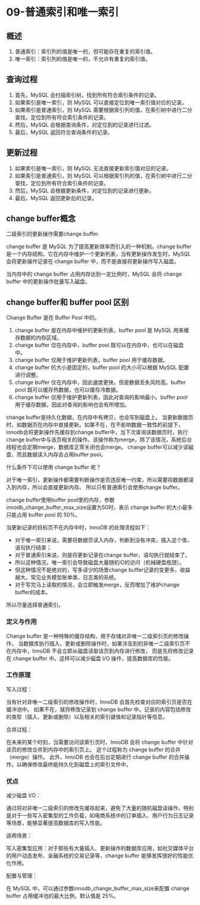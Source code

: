 # 09-普通索引和唯一索引

## 概述

1. 普通索引：索引列的值是唯一的，但可能存在重复的索引值。
2. 唯一索引：索引列的值是唯一的，不允许有重复的索引值。

## 查询过程

1. 首先，MySQL 会扫描索引树，找到所有符合索引条件的记录。
2. 如果索引是唯一索引，则 MySQL 可以直接定位到唯一索引值对应的记录。
3. 如果索引是普通索引，则 MySQL 需要根据索引列的值，在索引树中进行二分查找，定位到所有符合索引条件的记录。
4. 然后，MySQL 会根据查询条件，对定位到的记录进行过滤。
5. 最后，MySQL 返回符合查询条件的记录。

## 更新过程

1. 如果索引是唯一索引，则 MySQL 无法直接更新索引值对应的记录。
2. 如果索引是普通索引，则 MySQL 可以根据索引列的值，在索引树中进行二分查找，定位到所有符合索引条件的记录。
3. 然后，MySQL 会根据更新条件，对定位到的记录进行更新。
4. 最后，MySQL 返回更新后的记录。

## change buffer概念

二级索引的更新操作需要change buffer.

change buffer 是 MySQL 为了提高更新效率而引入的一种机制。change buffer 是一个内存结构，它在内存中维护一个更新列表，当有更新操作发生时，MySQL 会将更新操作记录在 change buffer 中，而不是直接将更新操作写入磁盘。

当内存中的 change buffer 占用内存达到一定比例时，MySQL 会将 change buffer 中的更新操作批量写入磁盘。

## change buffer和 buffer pool 区别

Change Buffer 是在 Buffer Pool 中的。

1. change buffer 是在内存中维护的更新列表，buffer pool 是 MySQL 用来缓存数据的内存区域。
2. change buffer 仅在内存中，buffer pool 既可以在内存中，也可以在磁盘中。
3. change buffer 仅用于维护更新列表，buffer pool 用于缓存数据。
4. change buffer 的大小是固定的，buffer pool 的大小可以根据 MySQL 配置进行调整。
5. change buffer 仅在内存中，因此速度更快，但是数据丢失风险高。buffer pool 既可以缓存热数据，也可以缓存冷数据。
6. change buffer 仅用于维护更新列表，因此对查询的影响最小。buffer pool 用于缓存数据，因此对查询的影响也会有所增加。


change buffer是持久化数据，在内存中有拷贝，也会写到磁盘上。
当更新数据页时，如数据页在内存中直接更新。如果不在，在不影响数据一致性的前提下，innodb会将更新操作先缓存到change buffer中，当下次查询该数据页时，执行change buffer中与该页相关的操作。该操作称为merge，除了该情况，系统后台线程也会定期merge，数据库正常关闭也会merge。
change buffer可以减少读磁盘，而且数据读入内存会占用buffer pool。

什么条件下可以使用 change buffer 呢？

对于唯一索引，更新操作都需要判断操作是否违反唯一约束，所以需要将数据都读入到内存，所以会直接更新内存。
所以只有普通索引会使用change buffer。

change buffer使用buffer pool里的内存，参数innodb_change_buffer_max_size设置为50时，表示 change buffer 的大小最多只能占用 buffer pool 的 50%。

当更新记录的目标页不在内存中时，InnoDB 的处理流程如下：

- 对于唯一索引来说，需要将数据页读入内存，判断到没有冲突，插入这个值，语句执行结束；
- 对于普通索引来说，则是将更新记录在change buffer，语句执行就结束了。
- 所以这种情况，唯一索引会导致磁盘大量随机IO的访问（机械硬盘瓶颈）。
- 但这种情况不是绝对的，写多读少的场景change buffer记录的变更多，收益越大。常见业务模型账单类、日志类的系统。
- 对于写完马上读取的情况，会立即触发merge，反而增加了维护change buffer的成本。

所以尽量选择普通索引。

### 定义与作用

Change buffer 是一种特殊的缓存结构，用于存储对非唯一二级索引页的修改操作。
当数据库执行插入、更新或删除操作时，如果涉及到的非唯一二级索引页不在内存中，InnoDB 不会立即从磁盘读取该页到内存进行修改，
而是先将修改记录在 change buffer 中。这样可以减少磁盘 I/O 操作，提高数据库的性能。

### 工作原理

写入过程：

当有针对非唯一二级索引的修改操作时，InnoDB 会首先检查对应的索引页是否在缓冲池中。
如果不在，就将修改记录到 change buffer 中。记录的内容包括修改的类型（插入、更新或删除）以及相关的索引键值和记录指针等信息。

合并过程：

在未来的某个时刻，当需要访问该索引页时，InnoDB 会将 change buffer 中针对该页的修改合并到内存中的索引页上。
这个过程称为 change buffer 的合并（merge）操作。
此外，InnoDB 也会在后台定期进行 change buffer 的合并操作，以确保修改最终能持久化到磁盘上的索引文件中。

### 优点

减少磁盘 I/O：

通过将对非唯一二级索引的修改先缓存起来，避免了大量的随机磁盘读操作。特别是对于一些写入密集型的工作负载，如电商系统中的订单插入、用户行为日志记录等场景，能够显著提高数据库的写入性能。

适用场景：

写入密集型应用：对于那些有大量插入、更新操作的数据库应用，如社交媒体平台的用户动态发布、金融系统的交易记录等，change buffer 能够发挥很好的性能优化作用。

配置与管理：

在 MySQL 中，可以通过参数innodb_change_buffer_max_size来配置 change buffer 占用缓冲池的最大比例，默认值是 25%。

